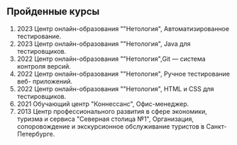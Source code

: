 ## Пройденные курсы ##

1. 2023 Центр онлайн-образования ""Нетология", Автоматизированное
тестирование.
2. 2023 Центр онлайн-образования ""Нетология", Java для тестировщиков.
3. 2022 Центр онлайн-образования ""Нетология",Git — система контроля версий.
4. 2022 Центр онлайн-образования ""Нетология", Ручное тестирование веб-
приложений.
5. 2022 Центр онлайн-образования ""Нетология", HTML и CSS для тестировщиков.
6. 2021 Обучающий центр "Коннессанс", Офис-менеджер.
7. 2013 Центр профессионального развития в сфере экономики, туризма и сервиса "Северная столица №1", Организация, сопоровождение и экскурсионное обслуживание туристов в Санкт-Петербурге.

